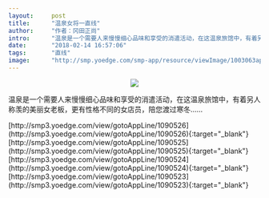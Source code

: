 ```yaml
---
layout:     post
title:      "温泉女将一直线"
author:     "作者：冈田正尚"
intro:      "温泉是一个需要人来慢慢细心品味和享受的消遣活动，在这温泉旅馆中，有着另人称羡的美丽女老板，更有性格不同的女店员，陪您渡过寒冬……"
date:       "2018-02-14 16:57:06"
tags:       "直线"
image:      "http://smp.yoedge.com/smp-app/resource/viewImage/1003063appline.png"
---
```

<div style="text-align: center">
<p><img src="http://smp.yoedge.com/smp-app/resource/viewImage/1003063appline.png"/></p>
</div>
<p class="post-meta">
<span>温泉是一个需要人来慢慢细心品味和享受的消遣活动，在这温泉旅馆中，有着另人称羡的美丽女老板，更有性格不同的女店员，陪您渡过寒冬……</span>
</p>
[http://smp3.yoedge.com/view/gotoAppLine/1090526](http://smp3.yoedge.com/view/gotoAppLine/1090526){:target="_blank"}
[http://smp3.yoedge.com/view/gotoAppLine/1090525](http://smp3.yoedge.com/view/gotoAppLine/1090525){:target="_blank"}
[http://smp3.yoedge.com/view/gotoAppLine/1090524](http://smp3.yoedge.com/view/gotoAppLine/1090524){:target="_blank"}
[http://smp3.yoedge.com/view/gotoAppLine/1090523](http://smp3.yoedge.com/view/gotoAppLine/1090523){:target="_blank"}


